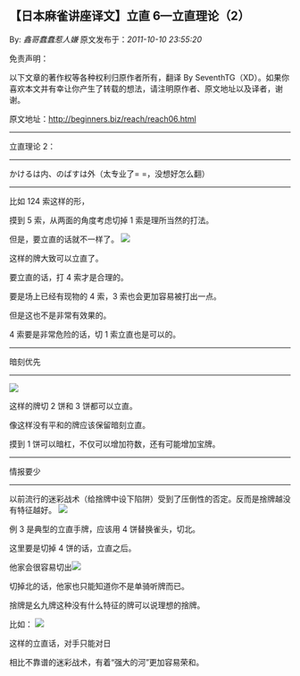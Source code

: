 ## 【日本麻雀讲座译文】立直 6—立直理论（2）

By: _鑫哥蠢蠢惹人嫌_ 原文发布于：_2011-10-10 23:55:20_

免责声明：

以下文章的著作权等各种权利归原作者所有，翻译 By
SeventhTG（XD）。如果你喜欢本文并有幸让你产生了转载的想法，请注明原作者、原文地址以及译者，谢谢。

原文地址：http://beginners.biz/reach/reach06.html

---

立直理论 2：

---

かけるは内、のばすは外（太专业了= =，没想好怎么翻）

---

比如 124 索这样的形，

摸到 5 索，从两面的角度考虑切掉 1 索是理所当然的打法。

但是，要立直的话就不一样了。
![](http://s11.sinaimg.cn/middle/7f78b76fgaef3e416ce7a&690)

这样的牌大致可以立直了。

要立直的话，打 4 索才是合理的。

要是场上已经有现物的 4 索，3 索也会更加容易被打出一点。

但是这也不是非常有效果的。

4 索要是非常危险的话，切 1 索立直也是可以的。

---

暗刻优先

---

![](http://s14.sinaimg.cn/middle/7f78b76fg77e5317c610d&690)

这样的牌切 2 饼和 3 饼都可以立直。

像这样没有平和的牌应该保留暗刻立直。

摸到 1 饼可以暗杠，不仅可以增加符数，还有可能增加宝牌。

---

情报要少

---

以前流行的迷彩战术（给捨牌中设下陷阱）受到了压倒性的否定。反而是捨牌越没有特征越好。
![](http://s5.sinaimg.cn/middle/7f78b76fgaef401ee6a74&690)

例 3 是典型的立直手牌，应该用 4 饼替换雀头，切北。

这里要是切掉 4 饼的话，立直之后。

他家会很容易切出![](http://s10.sinaimg.cn/middle/7f78b76fgaef4063e10d9&690)

切掉北的话，他家也只能知道你不是单骑听牌而已。

捨牌是幺九牌这种没有什么特征的牌可以说理想的捨牌。

比如：
![](http://s9.sinaimg.cn/middle/7f78b76fgaef40cc76b08&690)

这样的立直话，对手只能对日

相比不靠谱的迷彩战术，有着“强大的河”更加容易荣和。
